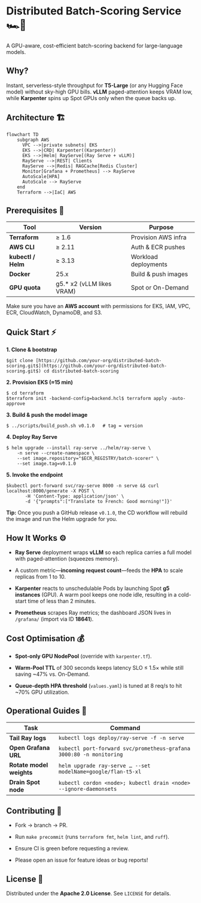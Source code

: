 # Distributed Batch-Scoring Service 🏎️💨

A GPU-aware, cost-efficient batch-scoring backend for large-language models.

## Why?

Instant, serverless-style throughput for **T5-Large** (or any Hugging Face model) without sky-high GPU bills. **vLLM** paged-attention keeps VRAM low, while **Karpenter** spins up Spot GPUs only when the queue backs up.


## Architecture 🏗️

```
flowchart TD
    subgraph AWS
      VPC -->|private subnets| EKS
      EKS -->|CRD| Karpenter((Karpenter))
      EKS -->|Helm| RayServe[(Ray Serve + vLLM)]
      RayServe -->|REST| Clients
      RayServe -->|Redis| RAGCache[Redis Cluster]
      Monitor[Grafana + Prometheus] --> RayServe
      AutoScale[HPA]
      AutoScale --> RayServe
    end
    Terraform -->|IaC| AWS

```

## Prerequisites 🧰

| Tool | Version | Purpose | 
 | ----- | ----- | ----- | 
| **Terraform** | ≥ 1.6 | Provision AWS infra | 
| **AWS CLI** | ≥ 2.11 | Auth & ECR pushes | 
| **kubectl / Helm** | ≥ 3.13 | Workload deployments | 
| **Docker** | 25.x | Build & push images | 
| **GPU quota** | g5.\* x2 (vLLM likes VRAM) | Spot or On-Demand | 

Make sure you have an **AWS account** with permissions for EKS, IAM, VPC, ECR, CloudWatch, DynamoDB, and S3.

## Quick Start ⚡

**1. Clone & bootstrap**

```
$git clone [https://github.com/your-org/distributed-batch-scoring.git$](https://github.com/your-org/distributed-batch-scoring.git$) cd distributed-batch-scoring

```

**2. Provision EKS (≈15 min)**

```
$ cd terraform
$terraform init -backend-config=backend.hcl$ terraform apply -auto-approve

```

**3. Build & push the model image**

```
$ ../scripts/build_push.sh v0.1.0   # tag = version

```

**4. Deploy Ray Serve**

```
$ helm upgrade --install ray-serve ../helm/ray-serve \
    -n serve --create-namespace \
    --set image.repository="$ECR_REGISTRY/batch-scorer" \
    --set image.tag=v0.1.0

```

**5. Invoke the endpoint**

```
$kubectl port-forward svc/ray-serve 8000 -n serve &$ curl localhost:8000/generate -X POST \
       -H 'Content-Type: application/json' \
       -d '{"prompts":["Translate to French: Good morning!"]}'

```

**Tip:** Once you push a GitHub release `v0.1.0`, the CD workflow will rebuild the image and run the Helm upgrade for you.

## How It Works ⚙️

* **Ray Serve** deployment wraps **vLLM** so each replica carries a full model with paged-attention (squeezes memory).

* A custom metric—**incoming request count**—feeds the **HPA** to scale replicas from 1 to 10.

* **Karpenter** reacts to unschedulable Pods by launching Spot **g5 instances** (GPU). A warm pool keeps one node idle, resulting in a cold-start time of less than 2 minutes.

* **Prometheus** scrapes Ray metrics; the dashboard JSON lives in `/grafana/` (import via ID **18641**).

## Cost Optimisation 💰

* **Spot-only GPU NodePool** (override with `karpenter.tf`).

* **Warm-Pool TTL** of 300 seconds keeps latency SLO ≤ 1.5× while still saving \~47% vs. On-Demand.

* **Queue-depth HPA threshold** (`values.yaml`) is tuned at 8 req/s to hit \~70% GPU utilization.

## Operational Guides 📒

| Task | Command | 
 | ----- | ----- | 
| **Tail Ray logs** | `kubectl logs deploy/ray-serve -f -n serve` | 
| **Open Grafana URL** | `kubectl port-forward svc/prometheus-grafana 3000:80 -n monitoring` | 
| **Rotate model weights** | `helm upgrade ray-serve … --set modelName=google/flan-t5-xl` | 
| **Drain Spot node** | `kubectl cordon <node>; kubectl drain <node> --ignore-daemonsets` | 

## Contributing 🤝

* Fork → branch → PR.

* Run `make precommit` (runs `terraform fmt`, `helm lint`, and `ruff`).

* Ensure CI is green before requesting a review.

* Please open an issue for feature ideas or bug reports!

## License 📄

Distributed under the **Apache 2.0 License**. See `LICENSE` for details.
